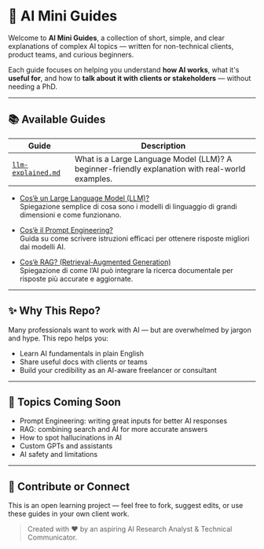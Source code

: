 # 🧠 AI Mini Guides

Welcome to **AI Mini Guides**, a collection of short, simple, and clear explanations of complex AI topics — written for non-technical clients, product teams, and curious beginners.

Each guide focuses on helping you understand **how AI works**, what it's **useful for**, and how to **talk about it with clients or stakeholders** — without needing a PhD.

---

## 📚 Available Guides

| Guide | Description |
|-------|-------------|
| [`llm-explained.md`](llm-explained.md) | What is a Large Language Model (LLM)? A beginner-friendly explanation with real-world examples. |

- [Cos’è un Large Language Model (LLM)?](./llm-explained-it.md)  
  Spiegazione semplice di cosa sono i modelli di linguaggio di grandi dimensioni e come funzionano.

- [Cos’è il Prompt Engineering?](./prompt-engineering-it.md)  
  Guida su come scrivere istruzioni efficaci per ottenere risposte migliori dai modelli AI.

- [Cos’è RAG? (Retrieval-Augmented Generation)](./rag-explained-it.md)  
  Spiegazione di come l’AI può integrare la ricerca documentale per risposte più accurate e aggiornate.

---

## ✨ Why This Repo?

Many professionals want to work with AI — but are overwhelmed by jargon and hype. This repo helps you:
- Learn AI fundamentals in plain English
- Share useful docs with clients or teams
- Build your credibility as an AI-aware freelancer or consultant

---

## 🧰 Topics Coming Soon

- Prompt Engineering: writing great inputs for better AI responses  
- RAG: combining search and AI for more accurate answers  
- How to spot hallucinations in AI  
- Custom GPTs and assistants  
- AI safety and limitations  

---

## 🤝 Contribute or Connect

This is an open learning project — feel free to fork, suggest edits, or use these guides in your own client work.

> Created with ❤️ by an aspiring AI Research Analyst & Technical Communicator.

